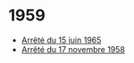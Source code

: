 # 1959

- [Arrêté du 15 juin 1965](arrete-du-15-juin-1965)
- [Arrêté du 17 novembre 1958](arrete-du-17-novembre-1958)
